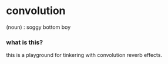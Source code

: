 # convolution
(noun) : soggy bottom boy

### what is this?
this is a playground for tinkering with convolution reverb effects. 
